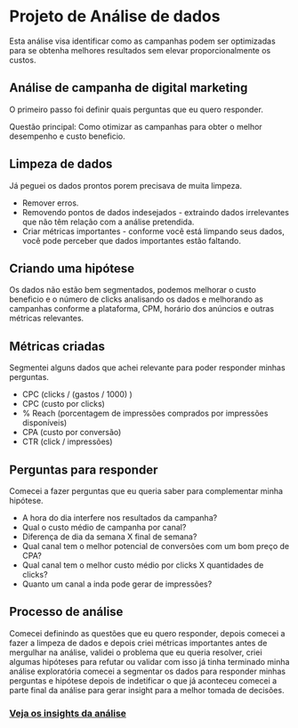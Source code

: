# Projeto de Análise de dados

Esta análise visa identificar como as campanhas podem ser optimizadas para se obtenha melhores resultados sem elevar proporcionalmente os custos.

## Análise de campanha de digital marketing

O primeiro passo foi definir quais perguntas que eu quero responder.

Questão principal: Como otimizar as campanhas para obter o melhor desempenho e custo beneficio.

## Limpeza de dados

Já peguei os dados prontos porem precisava de muita limpeza.

- Remover erros.
- Removendo pontos de dados indesejados - extraindo dados irrelevantes que não têm relação com a análise pretendida.
- Criar métricas importantes - conforme você está limpando seus dados, você pode perceber que dados importantes estão faltando. 


## Criando uma hipótese

Os dados não estão bem segmentados, podemos melhorar o custo beneficio e o número de clicks analisando os dados e melhorando as campanhas conforme a plataforma, CPM, horário dos anúncios e outras métricas relevantes.


## Métricas criadas

Segmentei alguns dados que achei relevante para poder responder minhas perguntas.

- CPC (clicks / (gastos / 1000) )
- CPC (custo por clicks)
- % Reach (porcentagem de impressões comprados por impressões disponíveis)
- CPA (custo por conversão)
- CTR (click / impressões)

## Perguntas para responder

Comecei a fazer perguntas que eu queria saber para complementar minha hipótese.

- A hora do dia interfere nos resultados da campanha?
- Qual o custo médio de campanha por canal?
- Diferença de dia da semana X final de semana?
- Qual canal tem o melhor potencial de conversões com um bom preço de CPA?
- Qual canal tem o melhor custo médio por clicks X quantidades de clicks?
- Quanto um canal a inda pode gerar de impressões?


## Processo de análise

Comecei definindo as questões que eu quero responder, depois comecei a fazer a limpeza de dados e depois criei métricas importantes antes de mergulhar na análise, validei o problema que eu queria resolver, criei algumas hipóteses para refutar ou validar com isso já tinha terminado minha análise exploratória comecei a segmentar os dados para responder minhas perguntas e hipótese depois de indetificar o que já aconteceu comecei a parte final da análise para gerar insight para a melhor tomada de decisões.


### [Veja os insights da análise](https://view.officeapps.live.com/op/view.aspx?src=https%3A%2F%2Fraw.githubusercontent.com%2FDavidRherinson%2Fprojeto_analise_campanha%2Fmain%2FAn%25C3%25A1lise%2520de%2520campanha.pptx&wdOrigin=BROWSELINKhttps://view.officeapps.live.com/op/view.aspx?src=https%3A%2F%2Fraw.githubusercontent.com%2FDavidRherinson%2Fprojeto_analise_campanha%2Fmain%2FAn%25C3%25A1lise%2520de%2520campanha.pptx&wdOrigin=BROWSELINK)
